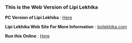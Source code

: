 ### This is the Web Version of Lipi Lekhika

**PC Version of Lipi Lekhika** : [Here](https://github.com/shubhattin/lipilekhikA_saGgaNaka)

**Lipi Lekhika Web Site For More Information** : [lipilekhika.com](https://rebrand.ly/lekhika)

**Run this Online** : [Here](https://gitcdn.xyz/cdn/shubhattin/lipilekhikA_jAla/main/index.html)
